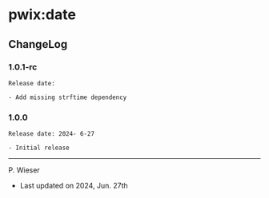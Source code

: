 # pwix:date

## ChangeLog

### 1.0.1-rc

    Release date:

    - Add missing strftime dependency

### 1.0.0

    Release date: 2024- 6-27

    - Initial release

---
P. Wieser
- Last updated on 2024, Jun. 27th
